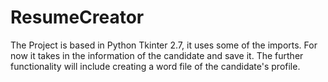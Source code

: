 # ResumeCreator
The Project is based in Python Tkinter 2.7, it uses some of the imports.
For now it takes in the information of the candidate and save it.
The further functionality will include creating a word file of the candidate's profile.
